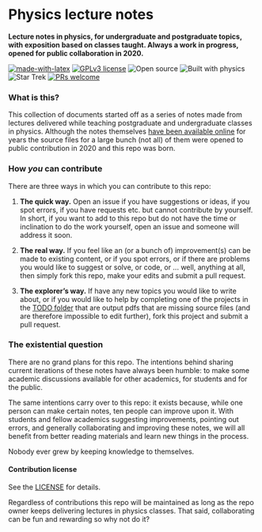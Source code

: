 # Physics lecture notes

**Lecture notes in physics, for undergraduate and postgraduate topics, with exposition based on classes taught. Always a work in progress, opened for public collaboration in 2020.**

[![made-with-latex](https://img.shields.io/badge/Made%20with-LaTeX-1f425f.svg?style=flat-square)](https://www.latex-project.org/)
[![GPLv3 license](https://img.shields.io/badge/License-GPLv3-blue.svg?style=flat-square)](http://perso.crans.org/besson/LICENSE.html)
![Open source](https://img.shields.io/badge/O-Open%20source-ff69b4?style=flat-square)
![Built with physics](https://img.shields.io/badge/Built%20with-Physics-blue?style=flat-square)
![Star Trek](https://img.shields.io/badge/🖖-Star%20Trek-red?style=flat-square)
[![PRs welcome](https://img.shields.io/badge/Make%20a-pull%20request-blueviolet?style=flat-square)](http://makeapullrequest.com)

### What is this?

This collection of documents started off as a series of notes made from lectures delivered while teaching postgraduate and undergraduate classes in physics. Although the notes themselves [have been available online](https://vhbelvadi.com/teaching) for years the source files for a large bunch (not all) of them were opened to public contribution in 2020 and this repo was born.

### How *you* can contribute

There are three ways in which you can contribute to this repo:

1. **The quick way.** Open an issue if you have suggestions or ideas, if you spot errors, if you have requests etc. but cannot contribute by yourself. In short, if you want to add to this repo but do not have the time or inclination to do the work yourself, open an issue and someone will address it soon.

2. **The real way.** If you feel like an (or a bunch of) improvement(s) can be made to existing content, or if you spot errors, or if there are problems you would like to suggest or solve, or code, or ... well, anything at all, then simply fork this repo, make your edits and submit a pull request.

3. **The explorer’s way.** If have any new topics you would like to write about, or if you would like to help by completing one of the projects in the [TODO folder](https://github.com/vhbelvadi/Physics-lecture-notes/tree/master/TODO) that are output pdfs that are missing source files (and are therefore impossible to edit further), fork this project and submit a pull request.

### The existential question

There are no grand plans for this repo. The intentions behind sharing current iterations of these notes have always been humble: to make some academic discussions available for other academics, for students and for the public.

The same intentions carry over to this repo: it exists because, while one person can make certain notes, ten people can improve upon it. With students and fellow academics suggesting improvements, pointing out errors, and generally collaborating and improving these notes, we will all benefit from better reading materials and learn new things in the process.

Nobody ever grew by keeping knowledge to themselves.

#### Contribution license

See the [LICENSE](https://github.com/vhbelvadi/Physics-lecture-notes/blob/master/LICENSE) for details.

Regardless of contributions this repo will be maintained as long as the repo owner keeps delivering lectures in physics classes. That said, collaborating can be fun and rewarding so why not do it?

